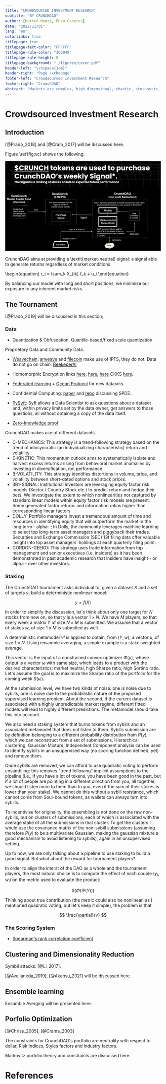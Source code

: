 ```yaml
---
title: "CROWDSOURCED INVESTMENT RESEARCH"
subtitle: "BY CRUNCHDAO"
author: [Matteo Manzi, Enzo Caceres]
date: "2022/11/01"
lang: "en"
colorlinks: true
titlepage: true
titlepage-text-color: "FFFFFF"
titlepage-rule-color: "360049"
titlepage-rule-height: 0
titlepage-background: "./figures/cover.pdf"
header-left: "\\hspace{1cm}"
header-right: "Page \\thepage"
footer-left: "Crowdsourced Investment Research"
footer-right: "CrunchDAO"
abstract: "Markets are complex, high-dimensional, chaotic, stochastic, non-Gaussian dynamical systems. With a data-driven perspective, CrunchDAO's tokenomics powers a crowdsourced investment strategy that, via machine and ensemble learning, leads to competitive financial services."
---
```


# Crowdsourced Investment Research

## Introduction

[@Prado_2018] and [@Craib_2017] will be discussed here.

Figure \ref{fig:vc} shows the following:

![A portion of the fund’s performance is used to buyback $CRUNCH tokens, and use them as rewards for the next tournaments, leading to a virtuous cycle between the fund and the DAO.\label{fig:vc}](figures/virtuouscycle.png)

CrunchDAO aims at providing a \textit{market-neutral} signal: a signal able to generate returns regardless of market conditions. 

\begin{equation}
r_i = \sum_k X_{ik} f_k + u_i
\end{equation}

By balancing our model with long and short positions, we minimise our exposure to any inherent market risks.

## The Tournament

[@Prado_2019] will be discussed in this section;

### Data

- Quantization & Obfuscation. Quantile-based/fixed scale quantization.

Proprietary Data and Community Data.

- [Weavechain](https://www.weavechain.com/): [arweave](https://www.arweave.org/) and [filecoin](https://filecoin.io/) make use of IPFS, they do not. Data do not go on chain. [BeekeperAI](https://www.beekeeperai.com/)

- Homomorphic Encryption links [here](https://github.com/microsoft/EVA), [here](https://github.com/microsoft/SEAL), [here](https://www.zama.ai/) CKKS [here](https://blog.openmined.org/ckks-explained-part-1-simple-encoding-and-decoding/).

- [Federated learning](https://en.wikipedia.org/wiki/Federated_learning) + [Ocean Protocol](https://oceanprotocol.com/) for new datasets.

- Confidential Computing: [paper](https://arxiv.org/abs/2110.01390) and [repo](https://github.com/data61/MP-SPDZ) discussing SPDZ.

- [PySyft](https://github.com/OpenMined/PySyft): Syft allows a Data Scientist to ask questions about a dataset and, within privacy limits set by the data owner, get answers to those questions, all without obtaining a copy of the data itself.

- [Zero-knowledge proof](https://en.wikipedia.org/wiki/Zero-knowledge_proof)

CrunchDAO makes use of different datasets.

- C-MECHANICS: This strategy is a trend-following strategy based on the trend of idiosyncratic (an individualizing characteristic) return and volatility.
- E-KINETIC: This momentum outlook aims to systematically isolate and harvest excess returns arising from behavioral market anomalies by investing in diversification, not performance.
- B-VOLATILITY: This strategy identifies distortions in volume, price, and volatility between short-dated options and stock prices.
- 3B1-SIGNAL: Institutional investors are leveraging equity factor risk models (Sector / Country Stock etc.) to predict return and hedge their bets.  We investigate the extent to which nonlinearities not captured by standard linear models within equity factor risk models are present. Some generated factor returns and information ratios higher than corresponding linear factors
- DOLLY: Portfolio managers invest a tremendous amount of time and resources in identifying equity that will outperform the market in the long term - alpha- ; In Dolly, the community leverages machine learning to select top long-term asset managers and piggyback their trades. Securities and Exchange Commission (SEC) 13f filing data offer valuable insight into top asset managers’ holdings at each quarterly filing point.
- GORDON-GEEKO: This strategy uses trade information from top management and senior executives (i.e. insiders) as it has been demonstrated in past academic research that insiders have insight - or alpha - over other investors.


### Staking

The CrunchDAO tournament asks individual to, given a dataset $X$ and a set of targets $y$, build a deterministic nonlinear model:

$$
y = f(X)
$$

In order to simplify the discussion, let's think about only one target for $N$ stocks from now on, so that $y$ is a vector $1 \times N$. We have $M$ players, so that every week a matrix $Y$ of size $N \times M$ is submitted. We assume that a vector of stakes $w$, of size $1 \times M$ is submitted as well.

A deterministic metamodel $\Psi$ is applied to obtain, from $(Y, w)$, a vector $\mu$, of size $1 \times N$. Using ensamble averaging, a simple example is a stake-weighted average.

This vector is the input of a constrained convex optimizer $\Phi(\mu)$, whose output is a vector $\omega$  with same size, which leads to a product with the desired characteristics: market neutral, high Sharpe ratio, high Sortino ratio. Let's assume the goal is to maximize the Sharpe ratio of the portfolio for the coming week $S(\omega)$.

At the submission level, we have two kinds of noise: one is noise due to sybills, one is noise due to the probabilistic nature of the proposed supervised learning problem. About the second, if the current dataset is associated with a highly unpredictable market regime, different fitted models will lead to highly different predictions. The metamodel should take this into account.

We also need a staking system that burns tokens from sybills and an associated metamodel that does not listen to them. Sybills submission are by definition belonging to a different probability distribution from $P(y)$, which we can reconstruct from a set of submissions. Hierarchical clustering, Gaussian Mixture, Independent Component analysis can be used to identify sybills in an unsupervised way (no scoring function defined, yet) and remove them.

Once sybills are removed, we can afford to use quadratic voting to perform ensambling: this removes "trend following" implicit assumptions to the pipeline (i.e., if you have a lot of tokens, you have been good in the past, but if a lot of people are pointing in a different direction from you, all together, we should listen more to them than to you, even if the sum of their stakes is lower than your stake). We cannot do this without a sybill resistance, which cannot come from Soul-bound tokens, as wallets can always turn into sybills.

To incentivise for originality, the ensembling is not done on the raw non-sybills, but on clusters of submissions, each of which is associated with the average stake of all the submissions in that cluster. To get the clusters I would use the covariance matrix of the non-sybill submissions (assuming therefore $P(y)$ to be a multivariate Gaussian, making the gaussian mixture a good mechanism to avoid listening to sybills), again in an unsupervised setting.

Up to now, we are only talking about a pipeline to use staking to build a good signal. But what about the reward for tournament players?

In order to align the interst of the DAO as a whole and the tournament players, the most natural choice is to compute the effect of each couple $(y_i, w_i)$ on the metric used to evaluate the product:

$$
S(\Phi(\Psi(Y)))
$$

Thinking about true contribution (the metric could also be nonlinear, as I mentioned quadratic voting, but let's keep it simple), the problem is that 

$$
\frac{\partial}{v}
$$

### The Scoring System

- [Spearman's rank correlation coefficient](https://en.wikipedia.org/wiki/Spearman%27s_rank_correlation_coefficient)

## Clustering and Dimensionality Reduction

Symbil attacks: [@Li_2017].

[@Avellaneda_2019], [@Akansu_2021] will be discussed here.

## Ensemble learning

Ensamble Averging will be presented here.

## Porfolio Optimization

[@Chriss_2005], [@Crama_2003]

The constraints for CrunchDAO's portfolio are neutrality with respect to dollar, Risk Indices, Styles factors and Industry factors.

Markovitz porfolio theory and constraints are discussed here.

# References
